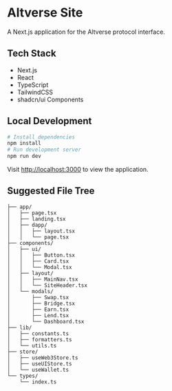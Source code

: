 # Altverse Site

A Next.js application for the Altverse protocol interface.

## Tech Stack
- Next.js
- React
- TypeScript
- TailwindCSS
- shadcn/ui Components

## Local Development
```bash
# Install dependencies
npm install
# Run development server
npm run dev
```

Visit [http://localhost:3000](http://localhost:3000) to view the application.

## Suggested File Tree

```
├── app/
│   ├── page.tsx
│   ├── landing.tsx
│   ├── dapp/
│   │   ├── layout.tsx
│   │   └── page.tsx
├── components/
│   ├── ui/
│   │   ├── Button.tsx
│   │   ├── Card.tsx
│   │   └── Modal.tsx
│   ├── layout/
│   │   ├── MainNav.tsx
│   │   └── SiteHeader.tsx
│   └── modals/
│       ├── Swap.tsx
│       ├── Bridge.tsx
│       ├── Earn.tsx
│       ├── Lend.tsx
│       └── Dashboard.tsx
├── lib/
│   ├── constants.ts
│   ├── formatters.ts
│   └── utils.ts
├── store/
│   ├── useWeb3Store.ts
│   ├── useUIStore.ts
│   └── useWallet.ts
└── types/
    └── index.ts
```